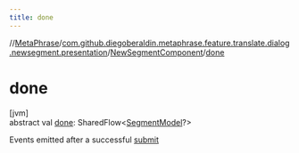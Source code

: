 ```yaml
---
title: done
---
```

//[MetaPhrase](../../../index.html)/[com.github.diegoberaldin.metaphrase.feature.translate.dialog.newsegment.presentation](../index.html)/[NewSegmentComponent](index.html)/[done](done.html)



# done



[jvm]\
abstract val [done](done.html): SharedFlow&lt;[SegmentModel](../../com.github.diegoberaldin.metaphrase.domain.project.data/-segment-model/index.html)?&gt;



Events emitted after a successful [submit](submit.html)




